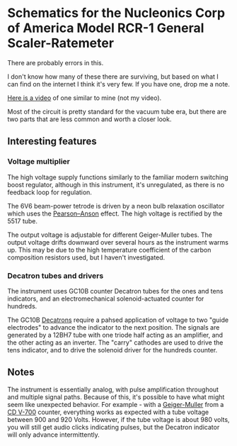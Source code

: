 # Schematics for the Nucleonics Corp of America Model RCR-1 General Scaler-Ratemeter

There are probably errors in this.

I don't know how many of these there are surviving, but based on what I can find on the internet I think it's very few. If you have one, drop me a note.

[Here is a video](https://www.youtube.com/watch?v=L2IJisdT82M&ab_channel=GeigerCounterVirtualMuseum) of one similar to mine (not my video).

Most of the circuit is pretty standard for the vacuum tube era, but there are two parts that are less common and worth a closer look.

## Interesting features

### Voltage multiplier

The high voltage supply functions similarly to the familiar modern switching boost regulator, although in this instrument, it's unregulated, as there is no feedback loop for regulation.

The 6V6 beam-power tetrode is driven by a neon bulb relaxation oscillator which uses the [Pearson–Anson](https://en.wikipedia.org/wiki/Pearson%E2%80%93Anson_effect) effect. The high voltage is rectified by the 5517 tube.

The output voltage is adjustable for different Geiger-Muller tubes. The output voltage drifts downward over several hours as the instrument warms up. This may be due to the high temperature coefficient of the carbon composition resistors used, but I haven't investigated.

### Decatron tubes and drivers

The instrument uses GC10B counter Decatron tubes for the ones and tens indicators, and an electromechanical solenoid-actuated counter for hundreds.

The GC10B [Decatrons](https://en.wikipedia.org/wiki/Dekatron) require a pahsed application of voltage to two "guide electrodes" to advance the indicator to the next position. The signals are generated by a 12BH7 tube with one triode half acting as an amplifier, and the other acting as an inverter. The "carry" cathodes are used to drive the tens indicator, and to drive the solenoid driver for the hundreds counter.

## Notes

The instrument is essentially analog, with pulse amplification throughout and multiple signal paths. Because of this, it's possible to have what might seem like unexpected behavior. For example - with a [Geiger-Muller](https://en.wikipedia.org/wiki/Geiger%E2%80%93M%C3%BCller_tube) from a [CD V-700](https://en.wikipedia.org/wiki/CD_V-700) counter, everything works as expected with a tube voltage between 900 and 920 Volts. However, if the tube voltage is about 980 volts, you will still get audio clicks indicating pulses, but the Decatron indicator will only advance intermittently.